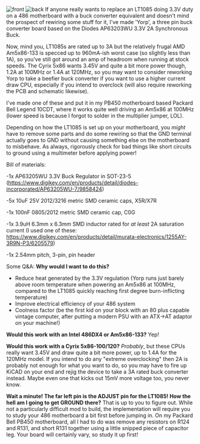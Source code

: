 ![front](https://github.com/user-attachments/assets/04fc73c2-717d-4b06-80cf-da1db81b104b)
![back](https://github.com/user-attachments/assets/00612b87-f02c-4283-8265-d86f0e3c4a03)
If anyone really wants to replace an LT1085 doing 3.3V duty on a 486 motherboard with a buck converter equivalent and doesn't mind the prospect of rewiring some stuff for it, I've made 'Yorp', a three pin buck converter board based on the Diodes AP63203WU 3.3V 2A Synchronous Buck. 

Now, mind you, LT1085s are rated up to 3A but the relatively frugal AMD Am5x86-133 is specced up to 960mA-ish worst case (so slightly less than 1A), so you've still got around an amp of headroom when running at stock speeds. The Cyrix 5x86 wants 3.45V and quite a bit more power though, 1.2A at 100MHz or 1.4A at 120MHz, so you may want to consider reworking Yorp to take a beefier buck converter if you want to use a higher current draw CPU, especially if you intend to overclock (will also require reworking the PCB and schematic likewise). 

I've made one of these and put it in my PB450 motherboard based Packard Bell Legend 10CDT, where it works quite well driving an Am5x86 at 100MHz (lower speed is because I forgot to solder in the multiplier jumper, LOL). 

Depending on how the LT1085 is set up on your motherboard, you _might_ have to remove some parts and do some rewiring so that the GND terminal actually goes to GND without causing something else on the motherboard to misbehave. As always, rigorously check for bad things like short circuits to ground using a multimeter before applying power!

Bill of materials:

-1x AP63205WU 3.3V Buck Regulator in SOT-23-5 (https://www.digikey.com/en/products/detail/diodes-incorporated/AP63205WU-7/9858424)

-5x 10uF 25V 2012/3216 metric SMD ceramic caps, X5R/X7R 

-1x 100nF 0805/2012 metric SMD ceramic cap, C0G

-1x 3.9uH 6.3mm x 6.3mm SMD inductor rated for _at least_ 2A saturation current (I used one of these: https://www.digikey.com/en/products/detail/murata-electronics/1255AY-3R9N-P3/6205579)

-1x 2.54mm pitch, 3-pin, pin header

Some Q&A:
**Why would I want to do this?**
- Reduce heat generated by the 3.3V regulation (Yorp runs just barely above room temperature when powering an Am5x86 at 100MHz, compared to the LT1085 quickly reaching first degree burn-inflicting temperature)
- Improve electrical efficiency of your 486 system
- Coolness factor (be the first kid on your block with an 80 plus capable vintage computer, after putting a modern PSU with an ATX->AT adaptor on your machine!)

**Would this work with an Intel 486DX4 or Am5x86-133?**
Yep!

**Would this work with a Cyrix 5x86-100/120?**
_Probably_, but these CPUs really want 3.45V and draw quite a bit more power, up to 1.4A for the 120MHz model. If you intend to do any "extreme overclocking" then 2A is probably not enough for what you want to do, so you may have to fire up KiCAD on your end and rejig the device to take a 3A rated buck converter instead. Maybe even one that kicks out 15mV more voltage too, you never know.

**Wait a minute! The far left pin is the ADJUST pin for the LT1085! How the hell am I going to get GROUND there?**
That is up to you to figure out. While not a particularly difficult mod to build, the implementation will require you to study your 486 motherboard a bit first before jumping in. On my Packard Bell PB450 motherboard, all I had to do was remove any resistors on R124 and R131, and short R131 together using a little snipped piece of capacitor leg. Your board will certainly vary, so study it up first!
